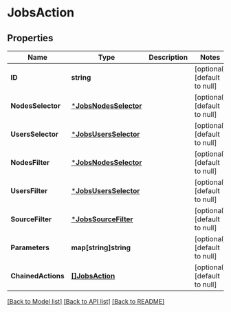 # JobsAction

## Properties
Name | Type | Description | Notes
------------ | ------------- | ------------- | -------------
**ID** | **string** |  | [optional] [default to null]
**NodesSelector** | [***JobsNodesSelector**](jobsNodesSelector.md) |  | [optional] [default to null]
**UsersSelector** | [***JobsUsersSelector**](jobsUsersSelector.md) |  | [optional] [default to null]
**NodesFilter** | [***JobsNodesSelector**](jobsNodesSelector.md) |  | [optional] [default to null]
**UsersFilter** | [***JobsUsersSelector**](jobsUsersSelector.md) |  | [optional] [default to null]
**SourceFilter** | [***JobsSourceFilter**](jobsSourceFilter.md) |  | [optional] [default to null]
**Parameters** | **map[string]string** |  | [optional] [default to null]
**ChainedActions** | [**[]JobsAction**](jobsAction.md) |  | [optional] [default to null]

[[Back to Model list]](../../README.md#documentation-for-models) [[Back to API list]](../../README.md#documentation-for-api-endpoints) [[Back to README]](../../README.md)


